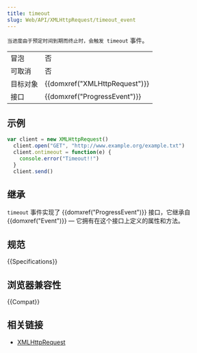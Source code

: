```yaml
---
title: timeout
slug: Web/API/XMLHttpRequest/timeout_event
---
```


`当进度由于预定时间到期而终止时，会触发 timeout` 事件。

<table class="properties">
  <tbody>
    <tr>
      <td>冒泡</td>
      <td>否</td>
    </tr>
    <tr>
      <td>可取消</td>
      <td>否</td>
    </tr>
    <tr>
      <td>目标对象</td>
      <td>{{domxref("XMLHttpRequest")}}</td>
    </tr>
    <tr>
      <td>接口</td>
      <td>{{domxref("ProgressEvent")}}</td>
    </tr>
  </tbody>
</table>

## 示例

```js
var client = new XMLHttpRequest()
  client.open("GET", "http://www.example.org/example.txt")
  client.ontimeout = function(e) {
    console.error("Timeout!!")
  }
  client.send()
```

## 继承

`timeout` 事件实现了 {{domxref("ProgressEvent")}} 接口，它继承自 {{domxref("Event")}} — 它拥有在这个接口上定义的属性和方法。

## 规范

{{Specifications}}

## 浏览器兼容性

{{Compat}}

## 相关链接

- [XMLHttpRequest](/zh-CN/docs/Web/API/XMLHttpRequest)
